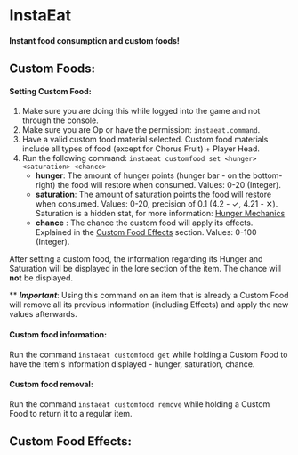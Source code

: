 # InstaEat
#### Instant food consumption and custom foods!


## **Custom Foods:**
#### Setting Custom Food:
1. Make sure you are doing this while logged into the game and not through the console.
2. Make sure you are Op or have the permission: `instaeat.command`.
3. Have a valid custom food material selected. Custom food materials include all types of food (except for Chorus Fruit) + Player Head.
4. Run the following command: `instaeat customfood set <hunger> <saturation> <chance>`
   - **hunger**: The amount of hunger points (hunger bar - on the bottom-right) the food will restore when consumed. Values: 0-20 (Integer).
   - **saturation**: The amount of saturation points the food will restore when consumed. Values: 0-20, precision of 0.1 (4.2 - ✓, 4.21 - ✕). Saturation is a hidden stat, for more information: [Hunger Mechanics](https://minecraft.gamepedia.com/Hunger#Mechanics)
   - **chance** : The chance the custom food will apply its effects. Explained in the [Custom Food Effects](https://github.com/DMan1629/InstaEat/blob/master/README.md#custom-food-effects) section. Values: 0-100 (Integer).

After setting a custom food, the information regarding its Hunger and Saturation will be displayed in the lore section of the item. The chance will **not** be displayed.

** ***Important***: Using this command on an item that is already a Custom Food will remove all its previous information (including Effects) and apply the new values afterwards.

#### Custom food information:
Run the command `instaeat customfood get` while holding a Custom Food to have the item's information displayed - hunger, saturation, chance.

#### Custom food removal:
Run the command `instaeat customfood remove` while holding a Custom Food to return it to a regular item.


## **Custom Food Effects:**
